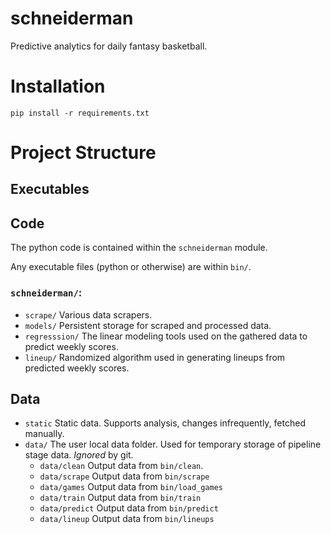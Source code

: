 # schneiderman
Predictive analytics for daily fantasy basketball.

# Installation

`pip install -r requirements.txt`

# Project Structure

## Executables

## Code

The python code is contained within the `schneiderman` module.

Any executable files (python or otherwise) are within `bin/`.

### `schneiderman/`:

- `scrape/` Various data scrapers.
- `models/` Persistent storage for scraped and processed data.
- `regresssion/` The linear modeling tools used on the gathered data to predict weekly scores.
- `lineup/` Randomized algorithm used in generating lineups from predicted weekly scores.

## Data

- `static` Static data.  Supports analysis, changes infrequently, fetched manually.
- `data/` The user local data folder.  Used for temporary storage of pipeline
  stage data.  *Ignored* by git.
    - `data/clean` Output data from `bin/clean`.
    - `data/scrape` Output data from `bin/scrape`
    - `data/games` Output data from `bin/load_games`
    - `data/train` Output data from `bin/train`
    - `data/predict` Output data from `bin/predict`
    - `data/lineup` Output data from `bin/lineups`
